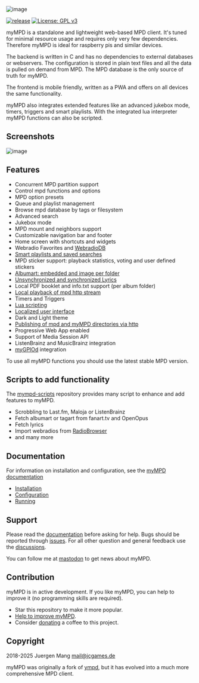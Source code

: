 ![image](https://jcorporation.github.io/myMPD/assets/mympd-logo-schriftzug.svg)

[![release](https://github.com/jcorporation/myMPD/actions/workflows/build_release.yml/badge.svg)](https://github.com/jcorporation/myMPD/actions/workflows/build_release.yml)
[![License: GPL v3](https://img.shields.io/badge/License-GPLv3-blue.svg)](https://www.gnu.org/licenses/gpl-3.0)

myMPD is a standalone and lightweight web-based MPD client. It's tuned for minimal resource usage and requires only very few dependencies. Therefore myMPD is ideal for raspberry pis and similar devices.

The backend is written in C and has no dependencies to external databases or webservers. The configuration is stored in plain text files and all the data is pulled on demand from MPD. The MPD database is the only source of truth for myMPD.

The frontend is mobile friendly, written as a PWA and offers on all devices the same functionality.

myMPD also integrates extended features like an advanced jukebox mode, timers, triggers and smart playlists. With the integrated lua interpreter myMPD functions can also be scripted.

## Screenshots

![image](https://jcorporation.github.io/myMPD/assets/myMPDv10.2.0.gif)

## Features

- Concurrent MPD partition support
- Control mpd functions and options
- MPD option presets
- Queue and playlist management
- Browse mpd database by tags or filesystem
- Advanced search
- Jukebox mode
- MPD mount and neighbors support
- Customizable navigation bar and footer
- Home screen with shortcuts and widgets
- Webradio Favorites and [WebradioDB](https://jcorporation.github.io/webradiodb/)
- [Smart playlists and saved searches](https://jcorporation.github.io/myMPD/references/smart-playlists)
- MPD sticker support: playback statistics, voting and user defined stickers
- [Albumart: embedded and image per folder](https://jcorporation.github.io/myMPD/references/pictures)
- [Unsynchronized and synchronized Lyrics](https://jcorporation.github.io/myMPD/references/lyrics)
- Local PDF booklet and info.txt support (per album folder)
- [Local playback of mpd http stream](https://jcorporation.github.io/myMPD/references/local-playback)
- Timers and Triggers
- [Lua scripting](https://jcorporation.github.io/myMPD/scripting/)
- [Localized user interface](https://jcorporation.github.io/myMPD/references/translating)
- Dark and Light theme
- [Publishing of mpd and myMPD directories via http](https://jcorporation.github.io/myMPD/references/published-directories)
- Progressive Web App enabled
- Support of Media Session API
- ListenBrainz and MusicBrainz integration
- [myGPIOd](https://github.com/jcorporation/myGPIOd) integration

To use all myMPD functions you should use the latest stable MPD version.

## Scripts to add functionality

The [mympd-scripts](https://github.com/jcorporation/mympd-scripts) repository provides many script to enhance and add features to myMPD.

- Scrobbling to Last.fm, Maloja or ListenBrainz
- Fetch albumart or tagart from fanart.tv and OpenOpus
- Fetch lyrics
- Import webradios from [RadioBrowser](https://www.radio-browser.info/)
- and many more

## Documentation

For information on installation and configuration, see the [myMPD documentation](https://jcorporation.github.io/myMPD/)

- [Installation](https://jcorporation.github.io/myMPD/010-installation/)
- [Configuration](https://jcorporation.github.io/myMPD/020-configuration/)
- [Running](https://jcorporation.github.io/myMPD/030-running/)

## Support

Please read the [documentation](https://jcorporation.github.io/myMPD/) before asking for help. Bugs should be reported through [issues](https://github.com/jcorporation/myMPD/issues). For all other question and general feedback use the [discussions](https://github.com/jcorporation/myMPD/discussions).

You can follow me at [mastodon](https://mastodon.social/@jcorporation) to get news about myMPD.

## Contribution

myMPD is in active development. If you like myMPD, you can help to improve it (no programming skills are required).

- Star this repository to make it more popular.
- [Help to improve myMPD](https://github.com/jcorporation/myMPD/issues/167).
- Consider [donating](https://jcorporation.github.io/donate) a coffee to this project.

## Copyright

2018-2025 Juergen Mang <mail@jcgames.de>

myMPD was originally a fork of [ympd](https://github.com/notandy/ympd), but it has evolved into a much more comprehensive MPD client.
